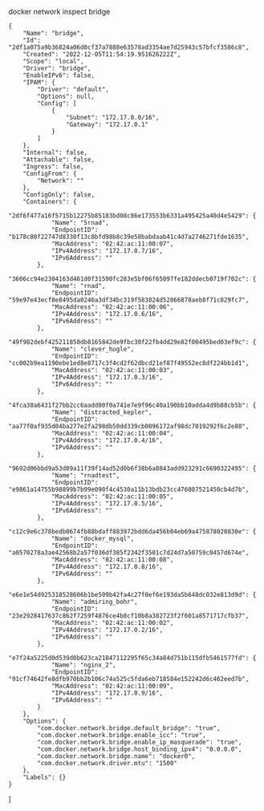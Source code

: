 docker network inspect bridge

    {
        "Name": "bridge",
        "Id": "2df1a075a9b36824a06d0cf37a7888e63578ad3354ae7d25943c57bfcf3586c8",
        "Created": "2022-12-05T11:54:19.951626222Z",
        "Scope": "local",
        "Driver": "bridge",
        "EnableIPv6": false,
        "IPAM": {
            "Driver": "default",
            "Options": null,
            "Config": [
                {
                    "Subnet": "172.17.0.0/16",
                    "Gateway": "172.17.0.1"
                }
            ]
        },
        "Internal": false,
        "Attachable": false,
        "Ingress": false,
        "ConfigFrom": {
            "Network": ""
        },
        "ConfigOnly": false,
        "Containers": {
            "2df6f477a16f5715b12275b85183bd08c86e173553b6331a495425a40d4e5429": {
                "Name": "5rnad",
                "EndpointID": "b178c80f22747d8330f13c8bfd98b8c39e58babdaab41c4d7a2746271fde1635",
                "MacAddress": "02:42:ac:11:00:07",
                "IPv4Address": "172.17.0.7/16",
                "IPv6Address": ""
            },
            "3606cc94e2304163d461d0f31590fc283e5bf06f65097fe182ddecb0719f702c": {
                "Name": "rnad",
                "EndpointID": "59e97e43ecf8e8495da0246a3df34bc319f583824d52866878aeb8f71c829fc7",
                "MacAddress": "02:42:ac:11:00:06",
                "IPv4Address": "172.17.0.6/16",
                "IPv6Address": ""
            },
            "49f982debf425211850db8165842de9fbc30f22fb4dd29e82f00495bed03ef9c": {
                "Name": "clever_hugle",
                "EndpointID": "cc002b9ea1190ebe1ed8e8717c3f4cd2f62dbcd21ef87f49552ec8df224bb1d1",
                "MacAddress": "02:42:ac:11:00:03",
                "IPv4Address": "172.17.0.3/16",
                "IPv6Address": ""
            },
            "4fca38a6431f27bb2cc6aadd00f0a741e7e9f96c40a190bb10adda4d9b88cb5b": {
                "Name": "distracted_kepler",
                "EndpointID": "aa77f0af935d04ba277e2fa298db50dd339cb0096172af98dc7019292f6c2e80",
                "MacAddress": "02:42:ac:11:00:04",
                "IPv4Address": "172.17.0.4/16",
                "IPv6Address": ""
            },
            "9692d06bbd9a53d09a11f39f14ad52d0b6f38b6a8843add923291c6690322495": {
                "Name": "rnadtest",
                "EndpointID": "e9861a14755b98899b7b99e090f4c4530a11b13bdb23cc476087521450cb4d7b",
                "MacAddress": "02:42:ac:11:00:05",
                "IPv4Address": "172.17.0.5/16",
                "IPv6Address": ""
            },
            "c12c9e6c378bedb0674fb88bdaff883972bdd6da456b04eb69a475878020830e": {
                "Name": "docker_mysql",
                "EndpointID": "a0570278a3ae42568b2a57f036df385f2342f3501c7d24d7a50759c0457d674e",
                "MacAddress": "02:42:ac:11:00:08",
                "IPv4Address": "172.17.0.8/16",
                "IPv6Address": ""
            },
            "e6e1e54d925318528606b1be509b42fa4c27f0ef6e193da5b648dc032e813d9d": {
                "Name": "admiring_bohr",
                "EndpointID": "23e2928417637c862f7259f4876ce4b8cf10b8a382723f2f601a8571717cfb37",
                "MacAddress": "02:42:ac:11:00:02",
                "IPv4Address": "172.17.0.2/16",
                "IPv6Address": ""
            },
            "e7f24a5225d0d539d0b623ca21847112295f65c34a84d751b115dfb5461577fd": {
                "Name": "nginx_2",
                "EndpointID": "91cf74642fe8dfb970bb2b106c74a525c5fda6eb718584e152242d6c462eed7b",
                "MacAddress": "02:42:ac:11:00:09",
                "IPv4Address": "172.17.0.9/16",
                "IPv6Address": ""
            }
        },
        "Options": {
            "com.docker.network.bridge.default_bridge": "true",
            "com.docker.network.bridge.enable_icc": "true",
            "com.docker.network.bridge.enable_ip_masquerade": "true",
            "com.docker.network.bridge.host_binding_ipv4": "0.0.0.0",
            "com.docker.network.bridge.name": "docker0",
            "com.docker.network.driver.mtu": "1500"
        },
        "Labels": {}
    }
]
